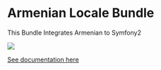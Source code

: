 Armenian Locale Bundle
====================

This Bundle Integrates Armenian to Symfony2

<a href="https://travis-ci.org/ArmCoder/ArmenianLocaleBundle">
  <img src="https://travis-ci.org/ArmCoder/ArmenianLocaleBundle.png"
</a>



<a href="/Resources/doc/index.md">See documentation here</a>
